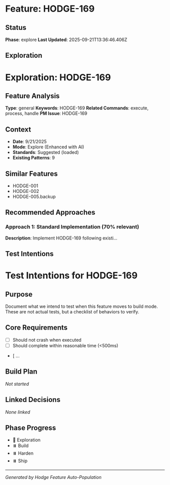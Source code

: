 # Feature: HODGE-169

## Status
**Phase**: explore
**Last Updated**: 2025-09-21T13:36:46.406Z

## Exploration
# Exploration: HODGE-169

## Feature Analysis
**Type**: general
**Keywords**: HODGE-169
**Related Commands**: execute, process, handle
**PM Issue**: HODGE-169

## Context
- **Date**: 9/21/2025
- **Mode**: Explore (Enhanced with AI)
- **Standards**: Suggested (loaded)
- **Existing Patterns**: 9


## Similar Features
- HODGE-001
- HODGE-002
- HODGE-005.backup




## Recommended Approaches


### Approach 1: Standard Implementation (70% relevant)
**Description**: Implement HODGE-169 following existi...

## Test Intentions
# Test Intentions for HODGE-169

## Purpose
Document what we intend to test when this feature moves to build mode.
These are not actual tests, but a checklist of behaviors to verify.

## Core Requirements
- [ ] Should not crash when executed
- [ ] Should complete within reasonable time (<500ms)
- [ ...

## Build Plan
_Not started_

## Linked Decisions
_None linked_




## Phase Progress
- 🔄 Exploration
- ⏸️ Build
- ⏸️ Harden
- ⏸️ Ship

---
_Generated by Hodge Feature Auto-Population_
